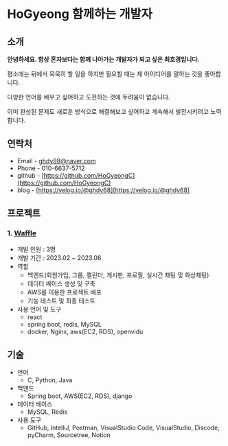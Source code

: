 # HoGyeong 함께하는 개발자 

## 소개
 **안녕하세요. 항상 혼자보다는 함께 나아가는 개발자가 되고 싶은 최호경입니다.**

평소에는 뒤에서 묵묵히 할 일을 하지만 필요할 때는 제 아이디어를 말하는 것을 좋아합니다.

다양한 언어를 배우고 싶어하고 도전하는 것에 두려움이 없습니다.

이미 완성된 문제도 새로운 방식으로 해결해보고 싶어하고 계속해서 발전시키려고 노력합니다.


## 연락처
- Email - ghdy98@naver.com
- Phone - 010-6637-5712
- github - [https://github.com/HoGyeongC](https://github.com/HoGyeongC)
- blog - [https://velog.io/@ghdy68](https://velog.io/@ghdy68)

## 프로젝트
### 1. [Waffle](https://github.com/HoGyeongC/waffle-Back-end)
   - 개발 인원 : 3명
   - 개발 기간 : 2023.02 ~ 2023.06
   - 역할
     - 백엔드(회원가입, 그룹, 캘린더, 게시판, 프로필, 실시간 채팅 및 화상채팅)
     - 데이터 베이스 생성 및 구축
     - AWS를 이용한 프로젝트 배포
     - 기능 테스트 및 최종 테스트
   - 사용 언어 및 도구
     - react
     - spring boot, redis, MySQL
     - docker, Nginx, aws(EC2, RDS), openvidu


## 기술
- 언어
  - C, Python, Java
- 백엔드
  - Spring boot, AWS(EC2, RDS), django
- 데이터 베이스
  - MySQL, Redis
- 사용 도구
  - GitHub, IntelliJ, Postman, VisualStudio Code, VisualStudio, Discode, pyCharm, Sourcetree, Notion
